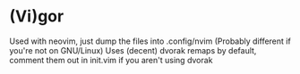 # (Vi)gor
Used with neovim, just dump the files into .config/nvim (Probably different if you're not on GNU/Linux)
Uses (decent) dvorak remaps by default, comment them out in init.vim if you aren't using dvorak

